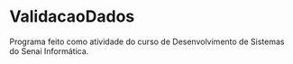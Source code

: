# ValidacaoDados
Programa feito como atividade do curso de Desenvolvimento de Sistemas do Senai Informática.
